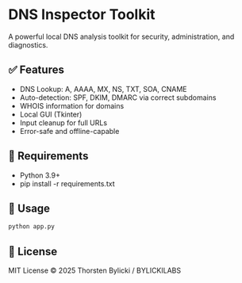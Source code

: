 
# DNS Inspector Toolkit

A powerful local DNS analysis toolkit for security, administration, and diagnostics.

## ✅ Features

- DNS Lookup: A, AAAA, MX, NS, TXT, SOA, CNAME
- Auto-detection: SPF, DKIM, DMARC via correct subdomains
- WHOIS information for domains
- Local GUI (Tkinter)
- Input cleanup for full URLs
- Error-safe and offline-capable

## 🧰 Requirements

- Python 3.9+
- pip install -r requirements.txt

## 🚀 Usage

```bash
python app.py
```

## 🔐 License

MIT License © 2025 Thorsten Bylicki / BYLICKILABS
